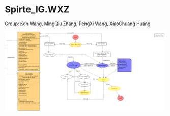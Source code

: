 # Spirte_IG.WXZ

Group: Ken Wang, MingQiu Zhang, PengXi Wang, XiaoChuang Huang

![Spirte_IG.WXZ](https://raw.githubusercontent.com/kenmingwang/Spirte_IG.WXZ/master/SystemDesign/UML_DIAGRAM.png)
